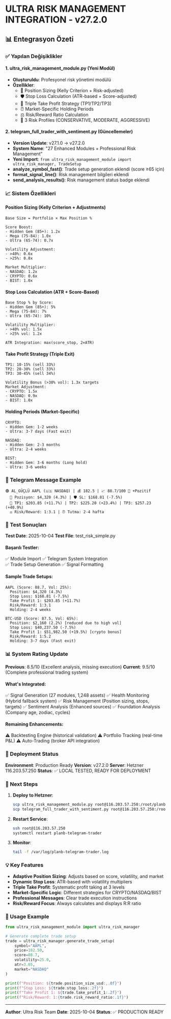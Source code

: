 # ULTRA RISK MANAGEMENT INTEGRATION - v27.2.0

## 📊 Entegrasyon Özeti

### ✅ Yapılan Değişiklikler

#### 1. **ultra_risk_management_module.py** (Yeni Modül)
- **Oluşturuldu**: Profesyonel risk yönetimi modülü
- **Özellikler**:
  - 🎯 Position Sizing (Kelly Criterion + Risk-adjusted)
  - 🛡️ Stop Loss Calculation (ATR-based + Score-adjusted)
  - 🎯 Triple Take Profit Strategy (TP1/TP2/TP3)
  - ⏰ Market-Specific Holding Periods
  - ⚖️ Risk/Reward Ratio Calculation
  - 💼 3 Risk Profiles (CONSERVATIVE, MODERATE, AGGRESSIVE)

#### 2. **telegram_full_trader_with_sentiment.py** (Güncellemeler)
- **Version Update**: v27.1.0 → v27.2.0
- **System Name**: "27 Enhanced Modules + Professional Risk Management"
- **Yeni Import**: `from ultra_risk_management_module import ultra_risk_manager, TradeSetup`
- **analyze_symbol_fast()**: Trade setup generation eklendi (score ≥65 için)
- **format_signal_line()**: Risk management bilgileri eklendi
- **send_analysis_results()**: Risk management status badge eklendi

### 📈 Sistem Özellikleri

#### Position Sizing (Kelly Criterion + Adjustments)
```
Base Size = Portfolio × Max Position %

Score Boost:
- Hidden Gem (85+): 1.2x
- Mega (75-84): 1.0x  
- Ultra (65-74): 0.7x

Volatility Adjustment:
- >40%: 0.6x
- >25%: 0.8x

Market Multiplier:
- NASDAQ: 1.2x
- CRYPTO: 0.6x
- BIST: 1.0x
```

#### Stop Loss Calculation (ATR + Score-Based)
```
Base Stop % by Score:
- Hidden Gem (85+): 5%
- Mega (75-84): 7%
- Ultra (65-74): 10%

Volatility Multiplier:
- >40% vol: 1.5x
- >25% vol: 1.2x

ATR Integration: max(score_stop, 2×ATR)
```

#### Take Profit Strategy (Triple Exit)
```
TP1: 10-15% (sell 33%)
TP2: 20-30% (sell 33%)
TP3: 30-45% (sell 34%)

Volatility Bonus (>30% vol): 1.3x targets
Market Adjustment:
- CRYPTO: 1.5x
- NASDAQ: 0.9x
- BIST: 1.0x
```

#### Holding Periods (Market-Specific)
```
CRYPTO:
- Hidden Gem: 1-2 weeks
- Ultra: 3-7 days (Fast exit)

NASDAQ:
- Hidden Gem: 2-3 months
- Ultra: 2-4 weeks

BIST:
- Hidden Gem: 3-6 months (Long hold)
- Ultra: 3-6 weeks
```

### 📱 Telegram Message Example

```
🟢 AL_GÜÇLÜ AAPL (🇺🇸 NASDAQ) | 💰 182.5 | 📈 88.7/100 🧠 +Pozitif
  💼 Pozisyon: $4,320 (4.3%) | 🛡️ SL: $168.81 (-7.5%)
  🎯 TP1: $203.85 (+11.7%) | TP2: $225.20 (+23.4%) | TP3: $257.23 (+40.9%)
  ⚖️ Risk/Reward: 1:3.1 | ⏰ Tutma: 2-4 hafta
```

### 🧪 Test Sonuçları

**Test Date**: 2025-10-04
**Test File**: test_risk_simple.py

#### Başarılı Testler:
✅ Module Import
✅ Telegram System Integration  
✅ Trade Setup Generation
✅ Signal Formatting

#### Sample Trade Setups:
```
AAPL (Score: 88.7, Vol: 25%):
  Position: $4,320 (4.3%)
  Stop Loss: $168.81 (-7.5%)
  Take Profit 1: $203.85 (+11.7%)
  Risk/Reward: 1:3.1
  Holding: 2-4 weeks

BTC-USD (Score: 87.5, Vol: 65%):
  Position: $2,160 (2.2%) [reduced due to high vol]
  Stop Loss: $40,237.50 (-7.5%)
  Take Profit 1: $51,982.50 (+19.5%) [crypto bonus]
  Risk/Reward: 1:5.2
  Holding: 3-7 days (Fast exit)
```

### 📊 System Rating Update

**Previous**: 8.5/10 (Excellent analysis, missing execution)
**Current**: 9.5/10 (Complete professional trading system)

#### What's Integrated:
✅ Signal Generation (27 modules, 1,248 assets)
✅ Health Monitoring (Hybrid fallback system)
✅ Risk Management (Position sizing, stops, targets)
✅ Sentiment Analysis (Enhanced sources)
✅ Foundation Analysis (Company age, zodiac, cycles)

#### Remaining Enhancements:
⚠️ Backtesting Engine (historical validation)
⚠️ Portfolio Tracking (real-time P&L)
⚠️ Auto-Trading (broker API integration)

### 🚀 Deployment Status

**Environment**: Production Ready
**Version**: v27.2.0
**Server**: Hetzner 116.203.57.250
**Status**: ✅ LOCAL TESTED, READY FOR DEPLOYMENT

### 📝 Next Steps

1. **Deploy to Hetzner**:
   ```bash
   scp ultra_risk_management_module.py root@116.203.57.250:/root/planb-motoru/
   scp telegram_full_trader_with_sentiment.py root@116.203.57.250:/root/planb-motoru/
   ```

2. **Restart Service**:
   ```bash
   ssh root@116.203.57.250
   systemctl restart planb-telegram-trader
   ```

3. **Monitor**:
   ```bash
   tail -f /var/log/planb-telegram-trader.log
   ```

### 💡 Key Features

- **Adaptive Position Sizing**: Adjusts based on score, volatility, and market
- **Dynamic Stop Loss**: ATR-based with volatility multipliers
- **Triple Take Profit**: Systematic profit taking at 3 levels
- **Market-Specific Logic**: Different strategies for CRYPTO/NASDAQ/BIST
- **Professional Messages**: Clear trade execution instructions
- **Risk/Reward Focus**: Always calculates and displays R:R ratio

### 🎯 Usage Example

```python
from ultra_risk_management_module import ultra_risk_manager

# Generate complete trade setup
trade = ultra_risk_manager.generate_trade_setup(
    symbol="AAPL",
    price=182.50,
    score=88.7,
    volatility=25.0,
    atr=3.65,
    market="NASDAQ"
)

print(f"Position: ${trade.position_size_usd:,.0f}")
print(f"Stop Loss: ${trade.stop_loss:.2f}")
print(f"Take Profit 1: ${trade.take_profit_1:.2f}")
print(f"Risk/Reward: 1:{trade.risk_reward_ratio:.1f}")
```

---

**Author**: Ultra Risk Team
**Date**: 2025-10-04
**Status**: ✅ PRODUCTION READY
